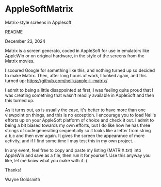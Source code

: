 # AppleSoftMatrix
Matrix-style screens in Applesoft

README

December 23, 2024

Matrix is a screen generato, coded in AppleSoft for use in emulators like AppleWin or on original hardware, in the style of the screens from the Matrix movies.

I scoured Google for something like this, and nothing turned up so decided to make Matrix. Then, after long hours of work, I looked again, and this turned up: https://github.com/neilk/apple-ii-matrix/

I admit to being a little disappointed at first, I was feeling quite proud that I was creating something that wasn't readily available in AppleSoft and then this turned up.

As it turns out, as is usually the case, it's better to have more than one viewpoint on things, and this is no exception. I encourage you to load Neil's efforts up on your AppleSoft platform of choice and check it out. I admit to being a bit biased towards my own efforts, but I do like how he has three strings of code generating sequentially so it looks like a letter from string a,b,c and then over again. It gives the screen the appearance of more activity, and if I find some time I may test this in my own project.

In any event, feel free to copy and paste my listing (MATRIX.txt) into AppleWin and save as a file, then run it for yourself. Use this anyway you like, let me know what you make with it :)

Thanks!

Wayne Goldsmith
